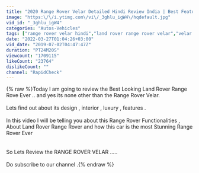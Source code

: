 ```yaml
---
title: "2020 Range Rover Velar Detailed Hindi Review India | Best Feature Explanied in-depth.."
image: "https:\/\/i.ytimg.com\/vi\/_3ghlu_igW4\/hqdefault.jpg"
vid_id: "_3ghlu_igW4"
categories: "Autos-Vehicles"
tags: ["range rover velar hindi","land rover range rover velar","velar first drive review"]
date: "2022-03-27T01:04:26+03:00"
vid_date: "2019-07-02T04:47:47Z"
duration: "PT24M20S"
viewcount: "1709115"
likeCount: "23764"
dislikeCount: ""
channel: "RapidCheck"
---
```

{% raw %}Today I am going to review the Best Looking Land Rover Range Rove Ever .. and yes its none other than the Range Rover Velar. <br /><br />Lets find out about its design , interior , luxury , features .<br /><br />In this video I will be telling you about this Range Rover Functionalities , About Land Rover Range Rover and how this car is the most Stunning Range Rover Ever <br /><br /><br />So Lets Review the RANGE ROVER VELAR .....<br /><br /> Do subscribe to our channel .{% endraw %}

